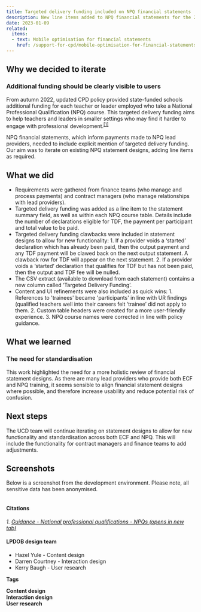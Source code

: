 ```yaml
---
title: Targeted delivery funding included on NPQ financial statements
description: New line items added to NPQ financial statements for the 2022 cohort onwards. Deployed in December 2022
date: 2023-01-09
related:
  items:
  - text: Mobile optimisation for financial statements
    href: /support-for-cpd/mobile-optimisation-for-financial-statements/
---
```



## Why we decided to iterate

### Additional funding should be clearly visible to users

From autumn 2022, updated CPD policy provided state-funded schools additional funding for each teacher or leader employed who take a National Professional Qualification (NPQ) course. This targeted delivery funding aims to help teachers and leaders in smaller settings who may find it harder to engage with professional development.<sup class="reference"><a href="#cite1">[1]</a></sup>

NPQ financial statements, which inform payments made to NPQ lead providers, needed to include explicit mention of targeted delivery funding. Our aim was to iterate on existing NPQ statement designs, adding line items as required.


## What we did

* Requirements were gathered from finance teams (who manage and process payments) and contract managers (who manage relationships with lead providers). 
* Targeted delivery funding was added as a line item to the statement summary field, as well as within each NPQ course table. Details include the number of declarations eligible for TDF, the payment per participant and total value to be paid.
* Targeted delivery funding clawbacks were included in statement designs to allow for new functionality: 1. If a provider voids a ‘started’ declaration which has already been paid, then the output payment and any TDF payment will be clawed back on the next output statement. A clawback row for TDF will appear on the next statement. 2. If a provider voids a ‘started’ declaration that qualifies for TDF but has not been paid, then the output and TDF fee will be nulled.
* The CSV extract (available to download from each statement) contains a new column called ‘Targeted Delivery Funding’. 
* Content and UI refinements were also included as quick wins: 1. References to 'trainees' became 'participants' in line with UR findings (qualified teachers well into their careers felt ‘trainee’ did not apply to them. 2. Custom table headers were created for a more user-friendly experience. 3. NPQ course names were corrected in line with policy guidance.


## What we learned

### The need for standardisation

This work highlighted the need for a more holistic review of financial statement designs. As there are many lead providers who provide both ECF and NPQ training, it seems sensible to align financial statement designs where possible, and therefore increase usability and reduce potential risk of confusion. 

## Next steps 

The UCD team will continue iterating on statement designs to allow for new functionality and standardisation across both ECF and NPQ. This will include the functionality for contract managers and finance teams to add adjustments.


## Screenshots

Below is a screenshot from the development environment. Please note, all sensitive data has been anonymised.



<img src="/support-for-cpd/2023-01-09-targeted-delivery-funding-included-on-npq-financial-statements/img-1-anim.gif" alt="">


#### Citations

<p class="govuk-body govuk-!-font-size-14"><cite>1. <a id="cite1" href="https://www.gov.uk/government/publications/national-professional-qualifications-npqs-reforms/national-professional-qualifications-npqs-reforms#:~:text=for%20more%20information.-,Targeted%20support%20funding,employ%20who%20takes%20an%20NPQ%20" rel="noreferrer noopener" class="govuk-link" target="_blank">Guidance - National professional qualifications - NPQs (opens in new tab)</a></cite></p>


#### LPDOB design team

- Hazel Yule - Content design
- Darren Courtney - Interaction design
- Kerry Baugh - User research


<strong>Tags</strong>

<strong class="govuk-tag govuk-tag--blue">Content design</strong> <br>
<strong class="govuk-tag govuk-tag--purple">Interaction design</strong>  <br>
<strong class="govuk-tag govuk-tag--turquoise">User research</strong> 

